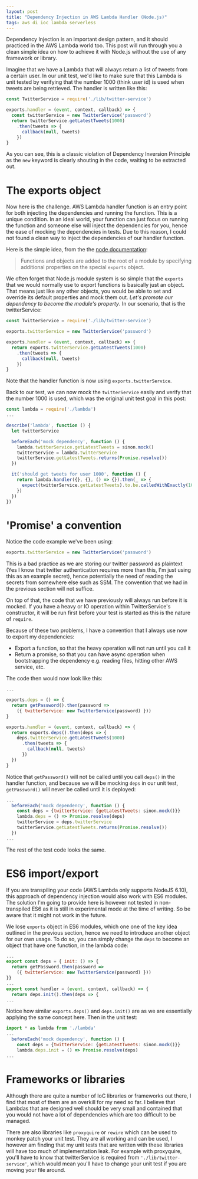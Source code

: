 ```yaml
---
layout: post
title: "Dependency Injection in AWS Lambda Handler (Node.js)"
tags: aws di ioc lambda serverless
---
```


Dependency Injection is an important design pattern, and it should practiced in the AWS Lambda world too.
This post will run through you a clean simple idea on how to achieve it with Node.js without the use
of any framework or library.

Imagine that we have a Lambda that will always return a list of tweets from a certain user.
In our unit test, we'd like to make sure that this Lambda is unit tested by verifying that
the number 1000 (think user id) is used when tweets are being retrieved. The handler is
written like this:

```javascript
const TwitterService = require('./lib/twitter-service')

exports.handler = (event, context, callback) => {
  const twitterService = new TwitterService('password')
  return twitterService.getLatestTweets(1000)
    .then(tweets => {
      callback(null, tweets)
    })
}
```

As you can see, this is a classic violation of Dependency Inversion Principle as the `new` keyword is
clearly shouting in the code, waiting to be extracted out.

# The exports object

Now here is the challenge. AWS Lambda handler function is an entry point for both injecting the
dependencies and running the function. This
is a unique condition. In an ideal world, your function can just focus on running
the function and someone else will inject the dependencies for you, hence the ease of mocking
the dependencies in tests. Due to this reason, I could not found a clean way to inject
the dependencies of our handler function.

Here is the simple idea, from the the [node documentation](https://nodejs.org/api/modules.html#modules_modules):

> Functions and objects are added to the root of a module by specifying additional properties on the special `exports` object.

We often forget that Node.js module system is so simple that the `exports` that we would normally use
to export functions is basically just an object. That means just like any other objects, you would
be able to set and override its default properties and mock them out. *Let's promote our
dependency to become the module's property*.
In our scenario, that is the twitterService:

```javascript
const TwitterService = require('./lib/twitter-service')

exports.twitterService = new TwitterService('password')

exports.handler = (event, context, callback) => {
  return exports.twitterService.getLatestTweets(1000)
    .then(tweets => {
      callback(null, tweets)
    })
}
```

Note that the handler function is now using `exports.twitterService`.

Back to our test, we can now mock the `twitterService` easily and verify that
the number 1000 is used, which was the original unit test goal in this post:

```javascript
const lambda = require('./lambda')
...

describe('lambda', function () { 
  let twitterService

  beforeEach('mock dependency', function () {
    lambda.twitterService.getLatestTweets = sinon.mock()
    twitterService = lambda.twitterService
    twitterService.getLatestTweets.returns(Promise.resolve())
  })

  it('should get tweets for user 1000', function () {
    return lambda.handler({}, {}, () => {}).then(_ => {
      expect(twitterService.getLatestTweets).to.be.calledWithExactly(1000)
    })
  })
})
```

# 'Promise' a convention

Notice the code example we've been using:

```javascript
exports.twitterService = new TwitterService('password')
```

This is a bad practice as we are storing our twitter password as plaintext (Yes I know that twitter
authentication requires more than this, I'm just using this as an example secret), hence potentially
the need of reading the secrets from somewhere else such as SSM. The convention that we had 
in the previous section will not suffice.

On top of that, the code that we have previously will always run before it is mocked. If you have a
heavy or IO operation within TwitterService's constructor, it will be run first before your test is started as
this is the nature of `require`. 

Because of these two problems, I have a convention that I always use now to export my dependencies:

* Export a function, so that the heavy operation will not run until you call it
* Return a promise, so that you can have async operation when bootstrapping the dependency e.g. reading files, hitting other AWS service, etc.

The code then would now look like this:

```javascript
...

exports.deps = () => {
  return getPassword().then(password =>
    ({ twitterService: new TwitterService(password) }))
}

exports.handler = (event, context, callback) => {
  return exports.deps().then(deps => {
    deps.twitterService.getLatestTweets(1000)
      .then(tweets => {
        callback(null, tweets)
      })
  })
}
```

Notice that `getPassword()` will not be called until you call `deps()` in the handler function, and
because we will be mocking `deps` in our unit test, `getPassword()` will never be called until it is
deployed:

```javascript
...
  beforeEach('mock dependency', function () {
    const deps = {twitterService: {getLatestTweets: sinon.mock()}}
    lambda.deps = () => Promise.resolve(deps)
    twitterService = deps.twitterService
    twitterService.getLatestTweets.returns(Promise.resolve())
  })
...
```

The rest of the test code looks the same.

# ES6 import/export

If you are transpiling your code (AWS Lambda only supports NodeJS 6.10),
this approach of dependency injection would also work with ES6 modules. The solution
I'm going to provide here is however not tested in non-transpiled ES6 as it is still
in experimental mode at the time of writing. So be aware that it might not work in the
future.

We lose `exports` object in ES6 modules, which one one of the key idea outlined in the
previous section, hence we need to introduce another object for our own usage.
To do so, you can simply change the `deps` to become an object that have one function,
in the lambda code:

```javascript
...
export const deps = { init: () => {
  return getPassword.then(password =>
    ({ twitterService: new TwitterService(password) }))
}}
...
export const handler = (event, context, callback) => {
  return deps.init().then(deps => {
...
```

Notice how similar `exports.deps()` and `deps.init()` are as we are essentially applying
the same concept here. Then in the unit test:

```javascript
import * as lambda from './lambda'
...
  beforeEach('mock dependency', function () {
    const deps = {twitterService: {getLatestTweets: sinon.mock()}}
    lambda.deps.init = () => Promise.resolve(deps)
...
```

# Frameworks or libraries
Although there are quite a number of IoC libraries or frameworks out there, I find that
most of them are an overkill for my need so far. I believe that Lambdas that are designed
well should be very small and contained that you would not have a lot of dependencies which are
too difficult to be managed.

There are also libraries like `proxyquire` or `rewire` which can be used to monkey patch your unit test.
They are all working and can be used, I however am finding that my unit tests that are written with
these libraries will have too much of implementation leak.
For example with proxyquire,
you'll have to know that twitterService is required from `'./lib/twitter-service'`, which
would mean you'll have to change your unit test if you are moving your file around.
